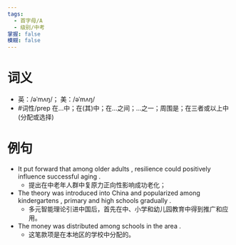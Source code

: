 ```yaml
---
tags:
  - 首字母/A
  - 级别/中考
掌握: false
模糊: false
---
```

# 词义
- 英：/əˈmʌŋ/； 美：/əˈmʌŋ/
- #词性/prep  在…中；在(其)中；在…之间；…之一；周围是；在三者或以上中(分配或选择)
# 例句
- It put forward that among older adults , resilience could positively influence successful aging .
	- 提出在中老年人群中复原力正向性影响成功老化；
- The theory was introduced into China and popularized among kindergartens , primary and high schools gradually .
	- 多元智能理论引进中国后，首先在中、小学和幼儿园教育中得到推广和应用。
- The money was distributed among schools in the area .
	- 这笔款项是在本地区的学校中分配的。
